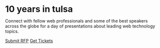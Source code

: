 <div class="sm:px-6 mb-6">
  <h1 class="font-league-gothic uppercase text-9xl transition-all duration-200 sm:text-[200px] md:text-[256px] text-center block px-0" style="line-height: 0.8;"><span class="text-200ok-blue">10</span>&nbsp;years in&nbsp;<span class="text-200ok-red">tulsa</span></h1>
</div>

<div class="mb-6">
  <p class="mb-4 max-w-md mx-auto">Connect with fellow web professionals and some of the best speakers across the globe for a day of presentations about leading web technology topics. </p>
  <div class="flex flex-col sm:flex-row justify-center items-center gap-2 sm:gap-4 text-xl">
    <a class="text-center w-full sm:w-auto block sm:inline-block px-8 py-2 border font-bold text-200ok-red hover:text-white border-200ok-red bg-200ok-red-hover" target="_blank" href="https://www.papercall.io/200ok2023">Submit RFP</a>
    <a class="text-center w-full sm:w-auto block sm:inline-block px-8 py-2 border font-bold text-200ok-blue hover:text-white border-200ok-blue bg-200ok-blue-hover" target="_blank" href="https://techlahoma.app.neoncrm.com/np/clients/techlahoma/eventRegistration.jsp?event=528&">Get Tickets</a>
  </div>
</div>
